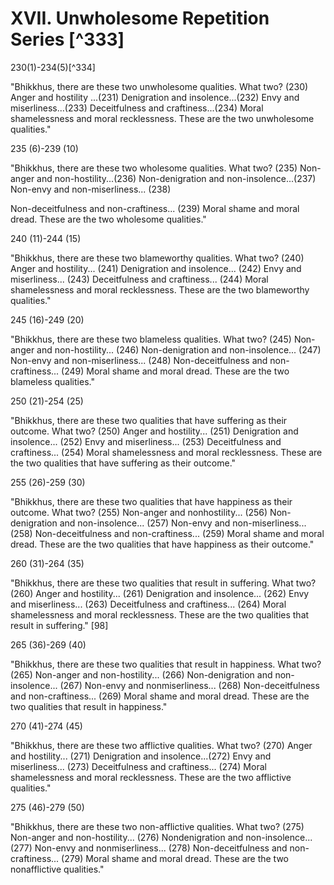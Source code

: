 # XVII. Unwholesome Repetition Series [^333]

230(1)-234(5)[^334]

"Bhikkhus, there are these two unwholesome qualities. What two? (230) Anger and hostility ...(231) Denigration and insolence...(232) Envy and miserliness...(233) Deceitfulness and craftiness...(234) Moral shamelessness and moral recklessness. These are the two unwholesome qualities."

235 (6)-239 (10)

"Bhikkhus, there are these two wholesome qualities. What two? (235) Non-anger and non-hostility...(236) Non-denigration and non-insolence...(237) Non-envy and non-miserliness... (238)

Non-deceitfulness and non-craftiness... (239) Moral shame and moral dread. These are the two wholesome qualities."

240 (11)-244 (15)

"Bhikkhus, there are these two blameworthy qualities. What two? (240) Anger and hostility... (241) Denigration and insolence... (242) Envy and miserliness... (243) Deceitfulness and craftiness... (244) Moral shamelessness and moral recklessness. These are the two blameworthy qualities."

245 (16)-249 (20)

"Bhikkhus, there are these two blameless qualities. What two? (245) Non-anger and non-hostility... (246) Non-denigration and non-insolence... (247) Non-envy and non-miserliness... (248) Non-deceitfulness and non-craftiness... (249) Moral shame and moral dread. These are the two blameless qualities."

250 (21)-254 (25)

"Bhikkhus, there are these two qualities that have suffering as their outcome. What two? (250) Anger and hostility... (251) Denigration and insolence... (252) Envy and miserliness... (253) Deceitfulness and craftiness... (254) Moral shamelessness and moral recklessness. These are the two qualities that have suffering as their outcome."

255 (26)-259 (30)

"Bhikkhus, there are these two qualities that have happiness as their outcome. What two? (255) Non-anger and nonhostility... (256) Non-denigration and non-insolence... (257) Non-envy and non-miserliness... (258) Non-deceitfulness and non-craftiness... (259) Moral shame and moral dread. These are the two qualities that have happiness as their outcome."

260 (31)-264 (35)

"Bhikkhus, there are these two qualities that result in suffering. What two? (260) Anger and hostility... (261) Denigration and insolence... (262) Envy and miserliness... (263) Deceitfulness and craftiness... (264) Moral shamelessness and moral recklessness. These are the two qualities that result in suffering." [98]

265 (36)-269 (40)

"Bhikkhus, there are these two qualities that result in happiness. What two? (265) Non-anger and non-hostility... (266) Non-denigration and non-insolence... (267) Non-envy and nonmiserliness... (268) Non-deceitfulness and non-craftiness... (269) Moral shame and moral dread. These are the two qualities that result in happiness."

270 (41)-274 (45)

"Bhikkhus, there are these two afflictive qualities. What two? (270) Anger and hostility... (271) Denigration and insolence...(272) Envy and miserliness... (273) Deceitfulness and craftiness... (274) Moral shamelessness and moral recklessness. These are the two afflictive qualities."

275 (46)-279 (50)

"Bhikkhus, there are these two non-afflictive qualities. What two? (275) Non-anger and non-hostility... (276) Nondenigration and non-insolence... (277) Non-envy and nonmiserliness... (278) Non-deceitfulness and non-craftiness... (279) Moral shame and moral dread. These are the two nonafflictive qualities."

